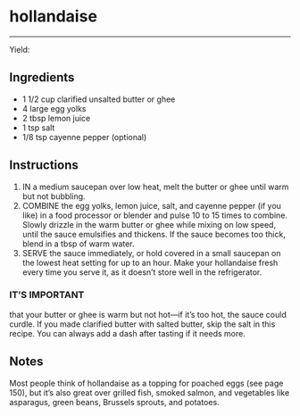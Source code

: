 # hollandaise
---
Yield: 

## Ingredients
- 1 1/2 cup clarified unsalted butter or ghee
- 4 large egg yolks
- 2 tbsp lemon juice
- 1 tsp salt
- 1/8 tsp cayenne pepper (optional)

## Instructions
1. IN a medium saucepan over low heat, melt the butter or
ghee until warm but not bubbling.
2. COMBINE the egg yolks, lemon juice, salt, and cayenne
pepper (if you like) in a food processor or blender and
pulse 10 to 15 times to combine. Slowly drizzle in the warm
butter or ghee while mixing on low speed, until the sauce
emulsifies and thickens. If the sauce becomes too thick,
blend in a tbsp of warm water.
3. SERVE the sauce immediately, or hold covered in a small
saucepan on the lowest heat setting for up to an hour.
Make your hollandaise fresh every time you serve it, as it
doesn’t store well in the refrigerator.


### IT’S IMPORTANT 
that your butter or ghee is warm but
not hot—if it’s too hot, the sauce could curdle. If you made
clarified butter with salted butter, skip the salt in this recipe.
You can always add a dash after tasting if it needs more.


## Notes

Most people think of hollandaise
as a topping for poached eggs (see
page 150), but it’s also great over
grilled fish, smoked salmon, and
vegetables like asparagus, green
beans, Brussels sprouts, and potatoes.
